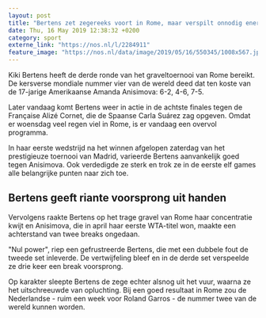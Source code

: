 ```yaml
---
layout: post
title: "Bertens zet zegereeks voort in Rome, maar verspilt onnodig energie"
date: Thu, 16 May 2019 12:38:32 +0200
category: sport
externe_link: "https://nos.nl/l/2284911"
feature_image: "https://nos.nl/data/image/2019/05/16/550345/1008x567.jpg"
---
```


<p>Kiki Bertens heeft de derde ronde van het graveltoernooi van Rome bereikt. De kersverse mondiale nummer vier van de wereld deed dat ten koste van de 17-jarige Amerikaanse Amanda Anisimova: 6-2, 4-6, 7-5.</p>
<p>Later vandaag komt Bertens weer in actie in de achtste finales tegen de Française Alizé Cornet, die de Spaanse Carla Suárez zag opgeven. Omdat er woensdag veel regen viel in Rome, is er vandaag een overvol programma.</p>
<p>In haar eerste wedstrijd na het winnen afgelopen zaterdag van het prestigieuze toernooi van Madrid, varieerde Bertens aanvankelijk goed tegen Anisimova. Ook verdedigde ze sterk en trok ze in de eerste elf games alle belangrijke punten naar zich toe.</p>
<h2>Bertens geeft riante voorsprong uit handen</h2>
<p>Vervolgens raakte Bertens op het trage gravel van Rome haar concentratie kwijt en Anisimova, die in april haar eerste WTA-titel won, maakte een achterstand van twee breaks ongedaan.</p>
<p>"Nul power", riep een gefrustreerde Bertens, die met een dubbele fout de tweede set inleverde. De vertwijfeling bleef en in de derde set verspeelde ze drie keer een break voorsprong.</p>
<p>Op karakter sleepte Bertens de zege echter alsnog uit het vuur, waarna ze het uitschreeuwde van opluchting. Bij een goed resultaat in Rome zou de Nederlandse - ruim een week voor Roland Garros - de nummer twee van de wereld kunnen worden.</p>
